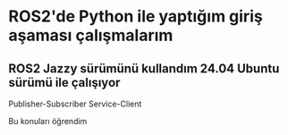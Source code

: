 # ROS2'de Python ile yaptığım giriş aşaması çalışmalarım
## ROS2 Jazzy sürümünü kullandım 24.04 Ubuntu sürümü ile çalışıyor

Publisher-Subscriber
Service-Client

Bu konuları öğrendim
